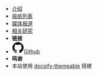- [介绍](introduction)
- [报纸列表](list)
- [媒体报道](report)
- [相关研究](research)
- **链接**
- [![Github](assets/img/github.svg)Github](https://github.com/bcsong/byenewspaper)
- **鸣谢**
- 本站使用 [docsify-themeable](https://jhildenbiddle.github.io/docsify-themeable/#/) 搭建
